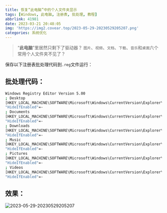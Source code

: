 ```yaml
---
title: 恢复“此电脑”中的个人文件夹显示
tags: [Windows, 此电脑, 注册表, 批处理, 教程]
abbrlink: 41981
date: 2023-03-21 20:48:05
img: 'https://img2.covear.top/2023-05-29-20230529205207.png'
categories: 系统优化
---
```

> “**此电脑**”里居然只剩下了驱动器？
`图片`、`视频`、`文档`、`下载`、`音乐`和`桌面`六个常用个人文件夹不见了？

保存以下注册表批处理代码到`.reg`文件运行：

## 批处理代码：
```bash
Windows Registry Editor Version 5.00
; Desktop
[HKEY_LOCAL_MACHINE\SOFTWARE\Microsoft\Windows\CurrentVersion\Explorer\MyComputer\NameSpace\{B4BFCC3A-DB2C-424C-B029-7FE99A87C641}]
"HideIfEnabled"=-
; Documents
[HKEY_LOCAL_MACHINE\SOFTWARE\Microsoft\Windows\CurrentVersion\Explorer\MyComputer\NameSpace\{d3162b92-9365-467a-956b-92703aca08af}]
"HideIfEnabled"=-
; Downloads
[HKEY_LOCAL_MACHINE\SOFTWARE\Microsoft\Windows\CurrentVersion\Explorer\MyComputer\NameSpace\{088e3905-0323-4b02-9826-5d99428e115f}]
"HideIfEnabled"=-
; Music
[HKEY_LOCAL_MACHINE\SOFTWARE\Microsoft\Windows\CurrentVersion\Explorer\MyComputer\NameSpace\{3dfdf296-dbec-4fb4-81d1-6a3438bcf4de}]
"HideIfEnabled"=-
; Pictures
[HKEY_LOCAL_MACHINE\SOFTWARE\Microsoft\Windows\CurrentVersion\Explorer\MyComputer\NameSpace\{24ad3ad4-a569-4530-98e1-ab02f9417aa8}]
"HideIfEnabled"=-
; Videos
[HKEY_LOCAL_MACHINE\SOFTWARE\Microsoft\Windows\CurrentVersion\Explorer\MyComputer\NameSpace\{f86fa3ab-70d2-4fc7-9c99-fcbf05467f3a}]
"HideIfEnabled"=-
```

## 效果：

![2023-05-29-20230529205207](https://img2.covear.top/2023-05-29-20230529205207.png "2023-05-29-20230529205207")
